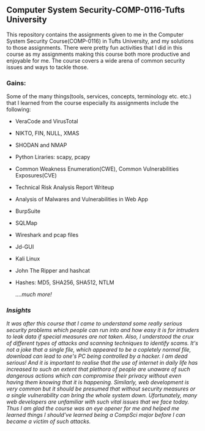 ##  **Computer System Security-COMP-0116-Tufts University**
This repository contains the assignments given to me in the Computer System Security Course(COMP-0116) in Tufts University, and my solutions to those assignments. There were pretty fun activities that I did in this course as my assignments making this course both more productive and enjoyable for me. The course covers a wide arena of common security issues and ways to tackle those.

### Gains:
Some of the many things(tools, services, concepts, terminology etc. etc.) that I learned from the course especially its assignments include the following:

- VeraCode and VirusTotal
- NIKTO, FIN, NULL, XMAS
- SHODAN and NMAP
- Python Liraries: scapy, pcapy
- Common Weakness Enumeration(CWE), Common Vulnerabilities Exposures(CVE)
- Technical Risk Analysis Report Writeup
- Analysis of Malwares and Vulnerabilities in Web App
- BurpSuite
- SQLMap
- Wireshark and pcap files
- Jd-GUI
- Kali Linux
- John The Ripper and hashcat
- Hashes: MD5, SHA256, SHA512, NTLM

  <em>....much more!<emd>


### Insights
It was after this course that I came to understand some really serious security problems which people can run into and how easy it is for intruders to leak data if special measures are not taken. Also, I understood the crux of different types of attacks and scanning techniques to identify scams. 
It's not a joke that a single file, which appeared to be a copletely normal file, download can lead to one's PC being controlled by a hacker. I am dead serious! And it is important to realise that the use of internet in daily life has increased to such an extent that plethora of people are unaware of such dangerous actions which can compromise their privacy without even having them knowing that it is happening. Similarly, web development is very common but it should be presumed that without security measures or a single vulnerability can bring the whole system down. Ufortunately, many web developers are unfamiliar with such vital issues that we face today. Thus I am glad the course was an eye opener for me and helped me learned things I should've learned being a CompSci major before I can became a victim of such attacks.
